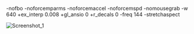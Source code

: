 -nofbo -noforcemparms -noforcemaccel -noforcemspd -nomousegrab -w 640 +ex_interp 0.008 +gl_ansio 0 +r_decals 0 -freq 144 -stretchaspect

![Screenshot_1](https://github.com/user-attachments/assets/ad55f0e7-6837-488e-8c7d-a5c821ace5fe)
